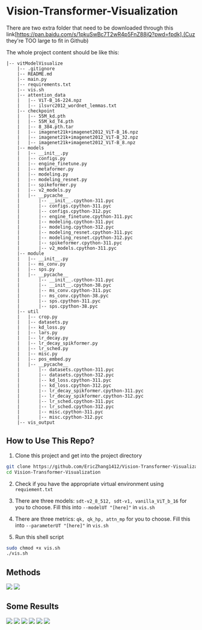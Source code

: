 # Vision-Transformer-Visualization

There are two extra folder that need to be downloaded through this link[https://pan.baidu.com/s/1pkuSwBc7T2wR4p5FnZ88jQ?pwd=fpdk].(Cuz they're TOO large to fit in Github)

The whole project content should be like this:
```
|-- vitModelVisualize
    |-- .gitignore
    |-- README.md
    |-- main.py
    |-- requirements.txt
    |-- vis.sh
    |-- attention_data
    |   |-- ViT-B_16-224.npz
    |   |-- ilsvrc2012_wordnet_lemmas.txt
    |-- checkpoint
    |   |-- 55M_kd.pth
    |   |-- 55M_kd_T4.pth
    |   |-- 8_384.pth.tar
    |   |-- imagenet21k+imagenet2012_ViT-B_16.npz
    |   |-- imagenet21k+imagenet2012_ViT-B_32.npz
    |   |-- imagenet21k+imagenet2012_ViT-B_8.npz
    |-- models
    |   |-- __init__.py
    |   |-- configs.py
    |   |-- engine_finetune.py
    |   |-- metaformer.py
    |   |-- modeling.py
    |   |-- modeling_resnet.py
    |   |-- spikeformer.py
    |   |-- v2_models.py
    |   |-- __pycache__
    |       |-- __init__.cpython-311.pyc
    |       |-- configs.cpython-311.pyc
    |       |-- configs.cpython-312.pyc
    |       |-- engine_finetune.cpython-311.pyc
    |       |-- modeling.cpython-311.pyc
    |       |-- modeling.cpython-312.pyc
    |       |-- modeling_resnet.cpython-311.pyc
    |       |-- modeling_resnet.cpython-312.pyc
    |       |-- spikeformer.cpython-311.pyc
    |       |-- v2_models.cpython-311.pyc
    |-- module
    |   |-- __init__.py
    |   |-- ms_conv.py
    |   |-- sps.py
    |   |-- __pycache__
    |       |-- __init__.cpython-311.pyc
    |       |-- __init__.cpython-38.pyc
    |       |-- ms_conv.cpython-311.pyc
    |       |-- ms_conv.cpython-38.pyc
    |       |-- sps.cpython-311.pyc
    |       |-- sps.cpython-38.pyc
    |-- util
    |   |-- crop.py
    |   |-- datasets.py
    |   |-- kd_loss.py
    |   |-- lars.py
    |   |-- lr_decay.py
    |   |-- lr_decay_spikformer.py
    |   |-- lr_sched.py
    |   |-- misc.py
    |   |-- pos_embed.py
    |   |-- __pycache__
    |       |-- datasets.cpython-311.pyc
    |       |-- datasets.cpython-312.pyc
    |       |-- kd_loss.cpython-311.pyc
    |       |-- kd_loss.cpython-312.pyc
    |       |-- lr_decay_spikformer.cpython-311.pyc
    |       |-- lr_decay_spikformer.cpython-312.pyc
    |       |-- lr_sched.cpython-311.pyc
    |       |-- lr_sched.cpython-312.pyc
    |       |-- misc.cpython-311.pyc
    |       |-- misc.cpython-312.pyc
    |-- vis_output
```
## How to Use This Repo?
1. Clone this project and get into the project directory
``` sh
git clone https://github.com/EricZhang1412/Vision-Transformer-Visualization.git
cd Vision-Transformer-Visualization
```
2. Check if you have the appropriate virtual environment using `requiement.txt`

3. There are three models: `sdt-v2_8_512, sdt-v1, vanilla_ViT_b_16` for you to choose. Fill this into `--modelUT "[here]"` in `vis.sh`

4. There are three metrics: `qk, qk_hp, attn_mp` for you to choose. Fill this into `--parameterUT "[here]"` in `vis.sh`

5. Run this shell script
``` sh
sudo chmod +x vis.sh
./vis.sh
```

## Methods

![](./imgs/method_qk.JPG)
![](./imgs/method_attn_mp.JPG)

## Some Results

![](./imgs/result1.JPG)
![](./imgs/result2.JPG)
![](./imgs/result3.JPG)
![](./imgs/result4.JPG)
![](./imgs/result5.JPG)
![](./imgs/result6.JPG)